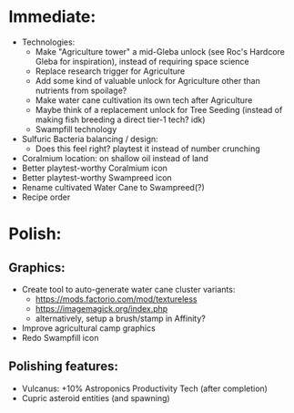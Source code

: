 # Immediate:
- Technologies:
  - Make "Agriculture tower" a mid-Gleba unlock (see Roc's Hardcore Gleba for inspiration), instead of requiring space
  science
  - Replace research trigger for Agriculture
  - Add some kind of valuable unlock for Agriculture other than nutrients from spoilage?
  - Make water cane cultivation its own tech after Agriculture
  - Maybe think of a replacement unlock for Tree Seeding (instead of making fish breeding a direct tier-1 tech? idk)
  - Swampfill technology
- Sulfuric Bacteria balancing / design:
  - Does this feel right? playtest it instead of number crunching
- Coralmium location: on shallow oil instead of land
- Better playtest-worthy Coralmium icon
- Better playtest-worthy Swampreed icon
- Rename cultivated Water Cane to Swampreed(?)
- Recipe order

# Polish:
## Graphics:
- Create tool to auto-generate water cane cluster variants:
  - https://mods.factorio.com/mod/textureless
  - https://imagemagick.org/index.php
  - alternatively, setup a brush/stamp in Affinity?
- Improve agricultural camp graphics
- Redo Swampfill icon

## Polishing features:
- Vulcanus: +10% Astroponics Productivity Tech (after completion)
- Cupric asteroid entities (and spawning)
